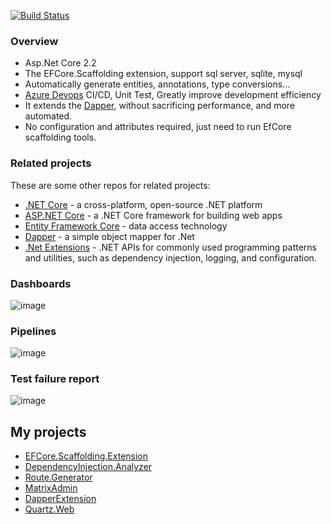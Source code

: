 [![Build Status](https://542153354-qq.visualstudio.com/EFCore.Scaffolding.Extension/_apis/build/status/Generator?branchName=master)](https://542153354-qq.visualstudio.com/EFCore.Scaffolding.Extension/_build/latest?definitionId=19&branchName=master)

### Overview

* Asp.Net Core 2.2
* The EFCore.Scaffolding extension, support sql server, sqlite, mysql
* Automatically generate entities, annotations, type conversions...
* [Azure Devops](http://azure.microsoft.com/zh-cn/services/devops/)  CI/CD, Unit Test, Greatly improve development efficiency
* It extends the [Dapper](https://github.com/StackExchange/Dapper), without sacrificing performance, and more automated.
* No configuration and attributes required, just need to run EfCore scaffolding tools.

### Related projects

These are some other repos for related projects:

* [.NET Core](https://github.com/dotnet/core) - a cross-platform, open-source .NET platform
* [ASP.NET Core](https://github.com/aspnet/AspNetCore) - a .NET Core framework for building web apps
* [Entity Framework Core](https://github.com/aspnet/EntityFrameworkCore) - data access technology
* [Dapper](https://github.com/StackExchange/Dapper) - a simple object mapper for .Net
* [.Net Extensions](https://github.com/aspnet/Extensions) - .NET APIs for commonly used programming patterns and utilities, such as dependency injection, logging, and configuration.

### Dashboards

![image](https://github.com/188867052/EFCore.Scaffolding.Extension/blob/master/dashboard.png)

### Pipelines

![image](https://github.com/188867052/EFCore.Scaffolding.Extension/blob/master/pipelines.png)

### Test failure report

![image](https://github.com/188867052/EFCore.Scaffolding.Extension/blob/master/test_failure_report.png)

## My projects
* [EFCore.Scaffolding.Extension](https://github.com/188867052/EFCore.Scaffolding.Extension)
* [DependencyInjection.Analyzer](https://github.com/188867052/DependencyInjection.Analyzer)
* [Route.Generator](https://github.com/188867052/Route.Generator)
* [MatrixAdmin](https://github.com/188867052/MatrixAdmin)
* [DapperExtension](https://github.com/188867052/DapperExtension)
* [Quartz.Web](https://github.com/188867052/Quartz.Web)
